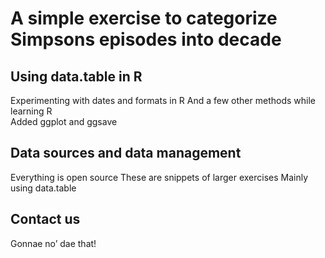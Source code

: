#  A simple exercise to categorize Simpsons episodes into decade

##  Using data.table in R
Experimenting with dates and formats in R
And a few other methods while learning R  
Added ggplot and ggsave

## Data sources and data management
Everything is open source
These are snippets of larger exercises
Mainly using data.table

## Contact us
Gonnae no’ dae that!
